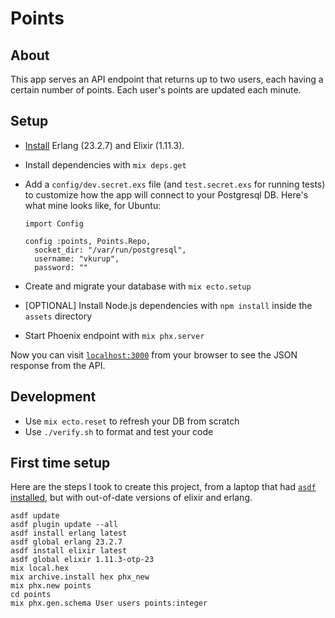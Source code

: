 # Points


## About

This app serves an API endpoint that returns up to two users, each having a certain
number of points. Each user's points are updated each minute.


## Setup

* [Install](https://elixir-lang.org/install.html) Erlang (23.2.7) and Elixir (1.11.3).
* Install dependencies with `mix deps.get`
* Add a `config/dev.secret.exs` file (and `test.secret.exs` for running tests) to
  customize how the app will connect to your Postgresql DB. Here's what mine looks like,
  for Ubuntu:

  ```
  import Config

  config :points, Points.Repo,
    socket_dir: "/var/run/postgresql",
    username: "vkurup",
    password: ""
  ```
* Create and migrate your database with `mix ecto.setup`
* [OPTIONAL] Install Node.js dependencies with `npm install` inside the `assets` directory
* Start Phoenix endpoint with `mix phx.server`

Now you can visit [`localhost:3000`](http://localhost:3000) from your browser to see the
JSON response from the API.

## Development

* Use `mix ecto.reset` to refresh your DB from scratch
* Use `./verify.sh` to format and test your code

## First time setup

Here are the steps I took to create this project, from a laptop that had [`asdf`
installed](https://github.com/asdf-vm/asdf), but with out-of-date versions of elixir and
erlang.

```
asdf update
asdf plugin update --all
asdf install erlang latest
asdf global erlang 23.2.7
asdf install elixir latest
asdf global elixir 1.11.3-otp-23
mix local.hex
mix archive.install hex phx_new
mix phx.new points
cd points
mix phx.gen.schema User users points:integer
```
